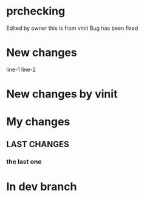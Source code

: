 # prchecking
Edited by owner
this is from vinit
Bug has been fixed
# New changes
line-1
line-2
# New changes by vinit
# My changes
## LAST CHANGES
### the last one
# In dev branch
